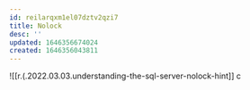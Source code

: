 ```yaml
---
id: reilarqxm1el07dztv2qzi7
title: Nolock
desc: ''
updated: 1646356674024
created: 1646356043811
---
```


![[r.(.2022.03.03.understanding-the-sql-server-nolock-hint]]
c